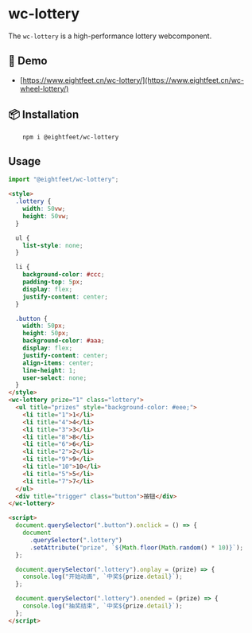 # wc-lottery

The `wc-lottery` is a high-performance lottery webcomponent.

## 🎡 Demo

- [https://www.eightfeet.cn/wc-lottery/](https://www.eightfeet.cn/wc-wheel-lottery/)

## 📦 Installation

```shell
    npm i @eightfeet/wc-lottery
```

## Usage

```js
import "@eightfeet/wc-lottery";
```

```html
<style>
  .lottery {
    width: 50vw;
    height: 50vw;
  }

  ul {
    list-style: none;
  }

  li {
    background-color: #ccc;
    padding-top: 5px;
    display: flex;
    justify-content: center;
  }

  .button {
    width: 50px;
    height: 50px;
    background-color: #aaa;
    display: flex;
    justify-content: center;
    align-items: center;
    line-height: 1;
    user-select: none;
  }
</style>
<wc-lottery prize="1" class="lottery">
  <ul title="prizes" style="background-color: #eee;">
    <li title="1">1</li>
    <li title="4">4</li>
    <li title="3">3</li>
    <li title="8">8</li>
    <li title="6">6</li>
    <li title="2">2</li>
    <li title="9">9</li>
    <li title="10">10</li>
    <li title="5">5</li>
    <li title="7">7</li>
  </ul>
  <div title="trigger" class="button">按钮</div>
</wc-lottery>

<script>
  document.querySelector(".button").onclick = () => {
    document
      .querySelector(".lottery")
      .setAttribute("prize", `${Math.floor(Math.random() * 10)}`);
  };

  document.querySelector(".lottery").onplay = (prize) => {
    console.log("开始动画", `中奖${prize.detail}`);
  };

  document.querySelector(".lottery").onended = (prize) => {
    console.log("抽奖结束", `中奖${prize.detail}`);
  };
</script>
```
